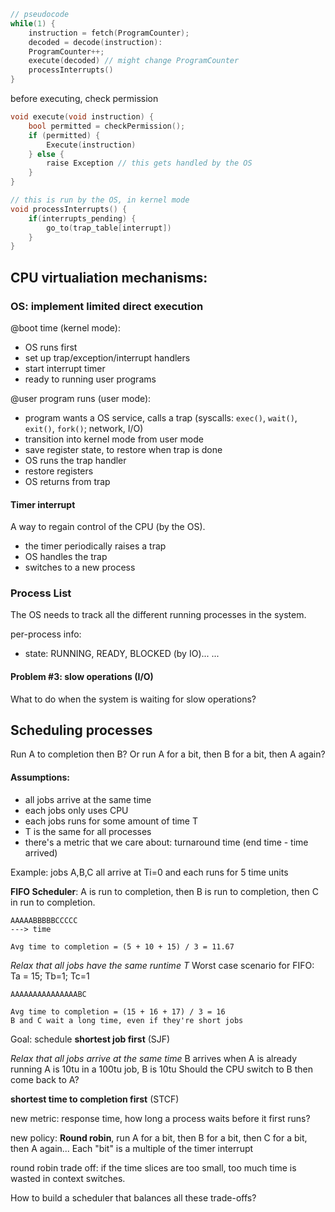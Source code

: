```c
// pseudocode
while(1) {
    instruction = fetch(ProgramCounter);
    decoded = decode(instruction):
    ProgramCounter++;
    execute(decoded) // might change ProgramCounter
    processInterrupts()
}
```

before executing, check permission

```c
void execute(void instruction) {
    bool permitted = checkPermission();
    if (permitted) {
        Execute(instruction)
    } else {
        raise Exception // this gets handled by the OS
    }
}
```

```c
// this is run by the OS, in kernel mode
void processInterrupts() {
    if(interrupts_pending) {
        go_to(trap_table[interrupt])
    }
}
```

## CPU virtualiation mechanisms:
### OS: implement limited direct execution

@boot time (kernel mode):
- OS runs first
- set up trap/exception/interrupt handlers
- start interrupt timer
- ready to running user programs

@user program runs (user mode):
- program wants a OS service, calls a trap (syscalls: `exec()`, `wait()`, `exit()`, `fork()`; network, I/O)
- transition into kernel mode from user mode
- save register state, to restore when trap is done
- OS runs the trap handler
- restore registers
- OS returns from trap

#### Timer interrupt
A way to regain control of the CPU (by the OS).
- the timer periodically raises a trap
- OS handles the trap
- switches to a new process

### Process List

The OS needs to track all the different running processes in the system. 

per-process info:
- state: RUNNING, READY, BLOCKED (by IO)...
...

#### Problem #3: slow operations (I/O)

What to do when the system is waiting for slow operations?

## Scheduling processes

Run A to completion then B? Or run A for a bit, then B for a bit, then A again?

#### Assumptions:
- all jobs arrive at the same time
- each jobs only uses CPU
- each jobs runs for some amount of time T
- T is the same for all processes
- there's a metric that we care about: turnaround time (end time - time arrived)

Example: jobs A,B,C all arrive at Ti=0 and each runs for 5 time units

**FIFO Scheduler**: A is run to completion, then B is run to completion, then C in run to completion.
```
AAAAABBBBBCCCCC
---> time

Avg time to completion = (5 + 10 + 15) / 3 = 11.67
```

*Relax that all jobs have the same runtime T*
Worst case scenario for FIFO:
Ta = 15; Tb=1; Tc=1
```
AAAAAAAAAAAAAAABC

Avg time to completion = (15 + 16 + 17) / 3 = 16
B and C wait a long time, even if they're short jobs
```

Goal: schedule **shortest job first** (SJF)

*Relax that all jobs arrive at the same time*
B arrives when A is already running
A is 10tu in a 100tu job, B is 10tu
Should the CPU switch to B then come back to A?

**shortest time to completion first** (STCF)

new metric: response time, how long a process waits before it first runs?

new policy: **Round robin**, run A for a bit, then B for a bit, then C for a bit, then A again...
Each "bit" is a multiple of the timer interrupt

round robin trade off: if the time slices are too small, too much time is wasted in context switches.

How to build a scheduler that balances all these trade-offs?